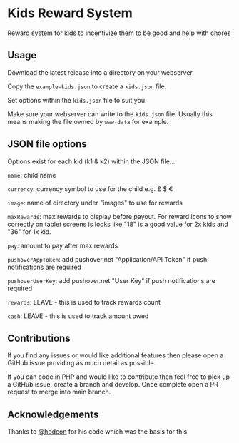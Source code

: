 # Kids Reward System

Reward system for kids to incentivize them to be good and help with chores

## Usage

Download the latest release into a directory on your webserver.

Copy the `example-kids.json` to create a `kids.json` file.

Set options within the `kids.json` file to suit you.

Make sure your webserver can write to the `kids.json` file. Usually this means making the file owned by `www-data` for example.

## JSON file options

Options exist for each kid (k1 & k2) within the JSON file...

`name`: child name

`currency`: currency symbol to use for the child e.g. £ $ €

`image`: name of directory under "images" to use for rewards

`maxRewards`: max rewards to display before payout. For reward icons to show correctly on tablet screens is looks like "18" is a good value for 2x kids and "36" for 1x kid.

`pay`: amount to pay after max rewards

`pushoverAppToken`: add pushover.net "Application/API Token" if push notifications are required

`pushoverUserKey`: add pushover.net "User Key" if push notifications are required

`rewards`: LEAVE - this is used to track rewards count

`cash`: LEAVE - this is used to track amount owed

## Contributions

If you find any issues or would like additional features then please open a GitHub issue providing as much detail as possible.

If you can code in PHP and would like to contribute then feel free to pick up a GitHub issue, create a branch and develop. Once complete open a PR request to merge into main branch.

## Acknowledgements

Thanks to [@hodcon](https://github.com/hodcon) for his code which was the basis for this